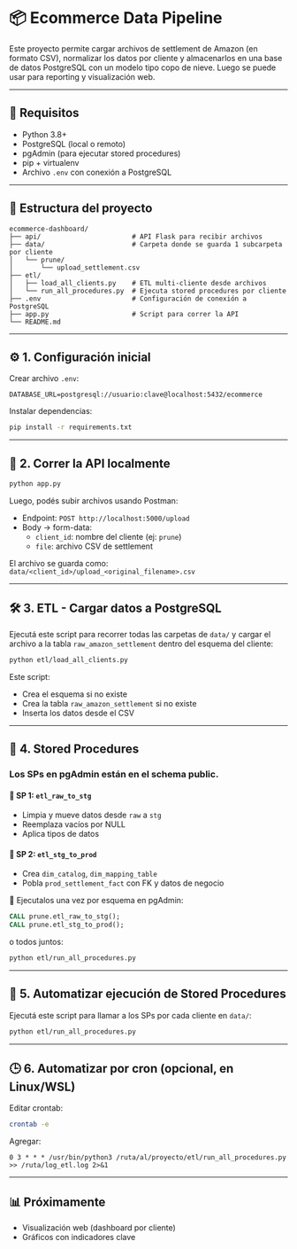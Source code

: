 # 📦 Ecommerce Data Pipeline

Este proyecto permite cargar archivos de settlement de Amazon (en formato CSV), normalizar los datos por cliente y almacenarlos en una base de datos PostgreSQL con un modelo tipo copo de nieve. Luego se puede usar para reporting y visualización web.

---

## 🔧 Requisitos

- Python 3.8+
- PostgreSQL (local o remoto)
- pgAdmin (para ejecutar stored procedures)
- pip + virtualenv
- Archivo `.env` con conexión a PostgreSQL

---

## 📁 Estructura del proyecto

```
ecommerce-dashboard/
├── api/                       # API Flask para recibir archivos
├── data/                      # Carpeta donde se guarda 1 subcarpeta por cliente
│   └── prune/
│       └── upload_settlement.csv
├── etl/
│   ├── load_all_clients.py    # ETL multi-cliente desde archivos
│   └── run_all_procedures.py  # Ejecuta stored procedures por cliente
├── .env                       # Configuración de conexión a PostgreSQL
├── app.py                     # Script para correr la API
└── README.md
```

---

## ⚙️ 1. Configuración inicial

Crear archivo `.env`:

```env
DATABASE_URL=postgresql://usuario:clave@localhost:5432/ecommerce
```

Instalar dependencias:

```bash
pip install -r requirements.txt
```

---

## 🚀 2. Correr la API localmente

```bash
python app.py
```

Luego, podés subir archivos usando Postman:

- Endpoint: `POST http://localhost:5000/upload`
- Body → form-data:
  - `client_id`: nombre del cliente (ej: `prune`)
  - `file`: archivo CSV de settlement

El archivo se guarda como:  
`data/<client_id>/upload_<original_filename>.csv`

---

## 🛠️ 3. ETL - Cargar datos a PostgreSQL

Ejecutá este script para recorrer todas las carpetas de `data/` y cargar el archivo a la tabla `raw_amazon_settlement` dentro del esquema del cliente:

```bash
python etl/load_all_clients.py
```

Este script:
- Crea el esquema si no existe
- Crea la tabla `raw_amazon_settlement` si no existe
- Inserta los datos desde el CSV

---

## 🧠 4. Stored Procedures

### Los SPs en pgAdmin están en el schema public.

#### 📌 SP 1: `etl_raw_to_stg`
- Limpia y mueve datos desde `raw` a `stg`
- Reemplaza vacíos por NULL
- Aplica tipos de datos

#### 📌 SP 2: `etl_stg_to_prod`
- Crea `dim_catalog`, `dim_mapping_table`
- Pobla `prod_settlement_fact` con FK y datos de negocio

📌 Ejecutalos una vez por esquema en pgAdmin:

```sql
CALL prune.etl_raw_to_stg();
CALL prune.etl_stg_to_prod();
```
o todos juntos:
```bash
python etl/run_all_procedures.py
```

---

## 🤖 5. Automatizar ejecución de Stored Procedures

Ejecutá este script para llamar a los SPs por cada cliente en `data/`:

```bash
python etl/run_all_procedures.py
```

---

## 🕒 6. Automatizar por cron (opcional, en Linux/WSL)

Editar crontab:

```bash
crontab -e
```

Agregar:

```cron
0 3 * * * /usr/bin/python3 /ruta/al/proyecto/etl/run_all_procedures.py >> /ruta/log_etl.log 2>&1
```

---

## 📊 Próximamente

- Visualización web (dashboard por cliente)
- Gráficos con indicadores clave
